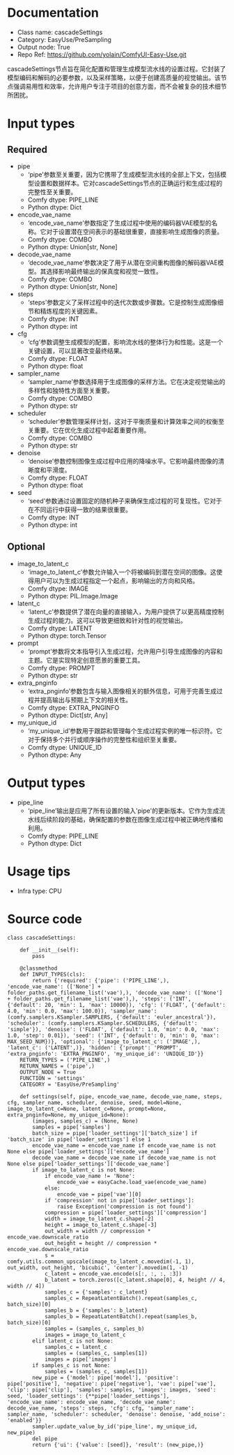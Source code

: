 # Documentation
- Class name: cascadeSettings
- Category: EasyUse/PreSampling
- Output node: True
- Repo Ref: https://github.com/yolain/ComfyUI-Easy-Use.git

cascadeSettings节点旨在简化配置和管理生成模型流水线的设置过程。它封装了模型编码和解码的必要参数，以及采样策略，以便于创建高质量的视觉输出。该节点强调易用性和效率，允许用户专注于项目的创意方面，而不会被复杂的技术细节所困扰。

# Input types
## Required
- pipe
    - ‘pipe’参数至关重要，因为它携带了生成模型流水线的全部上下文，包括模型设置和数据样本。它对cascadeSettings节点的正确运行和生成过程的完整性至关重要。
    - Comfy dtype: PIPE_LINE
    - Python dtype: Dict
- encode_vae_name
    - ‘encode_vae_name’参数指定了生成过程中使用的编码器VAE模型的名称。它对于设置潜在空间表示的基础很重要，直接影响生成图像的质量。
    - Comfy dtype: COMBO
    - Python dtype: Union[str, None]
- decode_vae_name
    - ‘decode_vae_name’参数决定了用于从潜在空间重构图像的解码器VAE模型。其选择影响最终输出的保真度和视觉一致性。
    - Comfy dtype: COMBO
    - Python dtype: Union[str, None]
- steps
    - ‘steps’参数定义了采样过程中的迭代次数或步骤数。它是控制生成图像细节和精炼程度的关键因素。
    - Comfy dtype: INT
    - Python dtype: int
- cfg
    - ‘cfg’参数调整生成模型的配置，影响流水线的整体行为和性能。这是一个关键设置，可以显著改变最终结果。
    - Comfy dtype: FLOAT
    - Python dtype: float
- sampler_name
    - ‘sampler_name’参数选择用于生成图像的采样方法。它在决定视觉输出的多样性和独特性方面至关重要。
    - Comfy dtype: COMBO
    - Python dtype: str
- scheduler
    - ‘scheduler’参数管理采样计划，这对于平衡质量和计算效率之间的权衡至关重要。它在优化生成过程中起着重要作用。
    - Comfy dtype: COMBO
    - Python dtype: str
- denoise
    - ‘denoise’参数控制图像生成过程中应用的降噪水平。它影响最终图像的清晰度和平滑度。
    - Comfy dtype: FLOAT
    - Python dtype: float
- seed
    - ‘seed’参数通过设置固定的随机种子来确保生成过程的可复现性。它对于在不同运行中获得一致的结果很重要。
    - Comfy dtype: INT
    - Python dtype: int
## Optional
- image_to_latent_c
    - ‘image_to_latent_c’参数允许输入一个将被编码到潜在空间的图像。这使得用户可以为生成过程指定一个起点，影响输出的方向和风格。
    - Comfy dtype: IMAGE
    - Python dtype: PIL.Image.Image
- latent_c
    - ‘latent_c’参数提供了潜在向量的直接输入，为用户提供了以更高精度控制生成过程的能力。这可以导致更细致和针对性的视觉输出。
    - Comfy dtype: LATENT
    - Python dtype: torch.Tensor
- prompt
    - ‘prompt’参数将文本指导引入生成过程，允许用户引导生成图像的内容和主题。它是实现特定创意愿景的重要工具。
    - Comfy dtype: PROMPT
    - Python dtype: str
- extra_pnginfo
    - ‘extra_pnginfo’参数包含与输入图像相关的额外信息，可用于完善生成过程并提高输出与预期上下文的相关性。
    - Comfy dtype: EXTRA_PNGINFO
    - Python dtype: Dict[str, Any]
- my_unique_id
    - ‘my_unique_id’参数用于跟踪和管理每个生成过程实例的唯一标识符。它对于保持多个并行或顺序操作的完整性和组织至关重要。
    - Comfy dtype: UNIQUE_ID
    - Python dtype: Any

# Output types
- pipe_line
    - ‘pipe_line’输出是应用了所有设置的输入'pipe'的更新版本。它作为生成流水线后续阶段的基础，确保配置的参数在图像生成过程中被正确地传播和利用。
    - Comfy dtype: PIPE_LINE
    - Python dtype: Dict

# Usage tips
- Infra type: CPU

# Source code
```
class cascadeSettings:

    def __init__(self):
        pass

    @classmethod
    def INPUT_TYPES(cls):
        return {'required': {'pipe': ('PIPE_LINE',), 'encode_vae_name': (['None'] + folder_paths.get_filename_list('vae'),), 'decode_vae_name': (['None'] + folder_paths.get_filename_list('vae'),), 'steps': ('INT', {'default': 20, 'min': 1, 'max': 10000}), 'cfg': ('FLOAT', {'default': 4.0, 'min': 0.0, 'max': 100.0}), 'sampler_name': (comfy.samplers.KSampler.SAMPLERS, {'default': 'euler_ancestral'}), 'scheduler': (comfy.samplers.KSampler.SCHEDULERS, {'default': 'simple'}), 'denoise': ('FLOAT', {'default': 1.0, 'min': 0.0, 'max': 1.0, 'step': 0.01}), 'seed': ('INT', {'default': 0, 'min': 0, 'max': MAX_SEED_NUM})}, 'optional': {'image_to_latent_c': ('IMAGE',), 'latent_c': ('LATENT',)}, 'hidden': {'prompt': 'PROMPT', 'extra_pnginfo': 'EXTRA_PNGINFO', 'my_unique_id': 'UNIQUE_ID'}}
    RETURN_TYPES = ('PIPE_LINE',)
    RETURN_NAMES = ('pipe',)
    OUTPUT_NODE = True
    FUNCTION = 'settings'
    CATEGORY = 'EasyUse/PreSampling'

    def settings(self, pipe, encode_vae_name, decode_vae_name, steps, cfg, sampler_name, scheduler, denoise, seed, model=None, image_to_latent_c=None, latent_c=None, prompt=None, extra_pnginfo=None, my_unique_id=None):
        (images, samples_c) = (None, None)
        samples = pipe['samples']
        batch_size = pipe['loader_settings']['batch_size'] if 'batch_size' in pipe['loader_settings'] else 1
        encode_vae_name = encode_vae_name if encode_vae_name is not None else pipe['loader_settings']['encode_vae_name']
        decode_vae_name = decode_vae_name if decode_vae_name is not None else pipe['loader_settings']['decode_vae_name']
        if image_to_latent_c is not None:
            if encode_vae_name != 'None':
                encode_vae = easyCache.load_vae(encode_vae_name)
            else:
                encode_vae = pipe['vae'][0]
            if 'compression' not in pipe['loader_settings']:
                raise Exception('compression is not found')
            compression = pipe['loader_settings']['compression']
            width = image_to_latent_c.shape[-2]
            height = image_to_latent_c.shape[-3]
            out_width = width // compression * encode_vae.downscale_ratio
            out_height = height // compression * encode_vae.downscale_ratio
            s = comfy.utils.common_upscale(image_to_latent_c.movedim(-1, 1), out_width, out_height, 'bicubic', 'center').movedim(1, -1)
            c_latent = encode_vae.encode(s[:, :, :, :3])
            b_latent = torch.zeros([c_latent.shape[0], 4, height // 4, width // 4])
            samples_c = {'samples': c_latent}
            samples_c = RepeatLatentBatch().repeat(samples_c, batch_size)[0]
            samples_b = {'samples': b_latent}
            samples_b = RepeatLatentBatch().repeat(samples_b, batch_size)[0]
            samples = (samples_c, samples_b)
            images = image_to_latent_c
        elif latent_c is not None:
            samples_c = latent_c
            samples = (samples_c, samples[1])
            images = pipe['images']
        if samples_c is not None:
            samples = (samples_c, samples[1])
        new_pipe = {'model': pipe['model'], 'positive': pipe['positive'], 'negative': pipe['negative'], 'vae': pipe['vae'], 'clip': pipe['clip'], 'samples': samples, 'images': images, 'seed': seed, 'loader_settings': {**pipe['loader_settings'], 'encode_vae_name': encode_vae_name, 'decode_vae_name': decode_vae_name, 'steps': steps, 'cfg': cfg, 'sampler_name': sampler_name, 'scheduler': scheduler, 'denoise': denoise, 'add_noise': 'enabled'}}
        sampler.update_value_by_id('pipe_line', my_unique_id, new_pipe)
        del pipe
        return {'ui': {'value': [seed]}, 'result': (new_pipe,)}
```
